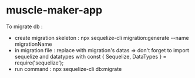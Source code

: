 # muscle-maker-app

To migrate db : 
  - create migration skeleton : npx sequelize-cli migration:generate --name migrationName
  - in migration file : replace with migration's datas
  => don't forget to import sequelize and datatypes with const { Sequelize, DataTypes } = require('sequelize');
  - run command : npx sequelize-cli db:migrate
  
  
